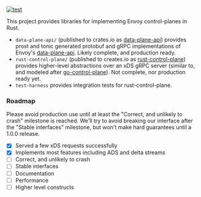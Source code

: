 [![test](https://github.com/jpittis/rust-control-plane/actions/workflows/test.yaml/badge.svg)](https://github.com/jpittis/rust-control-plane/actions/workflows/test.yaml)

This project provides libraries for implementing Envoy control-planes in Rust.

- `data-plane-api/` (published to crates.io as
  [data-plane-api](https://crates.io/crates/data-plane-api)) provides prost and tonic
  generated protobuf and gRPC implementations of Envoy's
  [data-plane-api](https://github.com/envoyproxy/data-plane-api). Likely complete, and
  production ready.
- `rust-control-plane/` (published to creates.io as
  [rust-control-plane](https://crates.io/crates/rust-control-plane)) provides higher-level
  abstractions over an xDS gRPC server (similar to, and modeled after
  [go-control-plane](https://github.com/envoyproxy/go-control-plane)). Not complete, nor
  production ready yet.
- `test-harness` provides integration tests for rust-control-plane.

### Roadmap

Please avoid production use until at least the "Correct, and unlikely to crash" milestone
is reached. We'll try to avoid breaking our interface after the "Stable interfaces"
milestone, but won't make hard guarantees until a 1.0.0 release.

- [x] Served a few xDS requests successfully 
- [x] Implements most features including ADS and delta streams
- [ ] Correct, and unlikely to crash
- [ ] Stable interfaces
- [ ] Documentation
- [ ] Performance
- [ ] Higher level constructs
